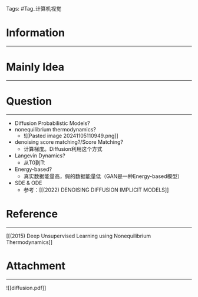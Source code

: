 Tags: #Tag_计算机视觉 
# Information
---


# Mainly Idea
---


# Question
---
- Diffusion Probabilistic Models?
- nonequilibrium thermodynamics?
	- ![[Pasted image 20241105110949.png]]
- denoising score matching?/Score Matching?
	- 计算梯度。Diffusion利用这个方式
- Langevin Dynamics?
	- 从T0到Tt
- Energy-based?
	- 真实数据能量高，假的数据能量低（GAN是一种Energy-based模型）
- SDE & ODE
	- 参考：[[(2022) DENOISING DIFFUSION IMPLICIT MODELS]]

# Reference
---
[[(2015) Deep Unsupervised Learning using Nonequilibrium Thermodynamics]]

# Attachment
---
![[diffusion.pdf]]